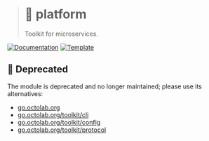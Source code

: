 > # 🧰 platform
>
> Toolkit for microservices.

[![Documentation][docs.icon]][docs.page]
[![Template][template.icon]][template.page]

## 🚧 Deprecated

The module is deprecated and no longer maintained; please use its alternatives:

- [go.octolab.org](https://github.com/octolab/pkg)
- [go.octolab.org/toolkit/cli](https://github.com/octolab/cli)
- [go.octolab.org/toolkit/config](https://github.com/octolab/config)
- [go.octolab.org/toolkit/protocol](https://github.com/octolab/protocol)

[docs.page]:        https://pkg.go.dev/github.com/kamilsk/platform
[docs.icon]:        https://img.shields.io/badge/docs-pkg.go.dev-blue
[template.page]:    https://github.com/octomation/go-module
[template.icon]:    https://img.shields.io/badge/template-go--module-blue
